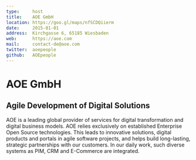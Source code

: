 ```yaml
---
type:     host
title:    AOE GmbH
location: https://goo.gl/maps/nfSCDQiierm
date:     2015-01-01
address:  Kirchgasse 6, 65185 Wiesbaden
web:      https://aoe.com
mail:     contact-de@aoe.com
twitter:  aoepeople
github:   AOEpeople
---
```


# AOE GmbH

## Agile Development of Digital Solutions

AOE is a leading global provider of services for digital transformation and digital business models. AOE relies 
exclusively on established Enterprise Open Source technologies. This leads to innovative solutions, digital products
and portals in agile software projects, and helps build long-lasting, strategic partnerships with our customers. In our 
daily work, such diverse systems as PIM, CRM and E-Commerce are integrated.
